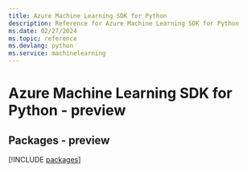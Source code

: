 ```yaml
---
title: Azure Machine Learning SDK for Python
description: Reference for Azure Machine Learning SDK for Python
ms.date: 02/27/2024
ms.topic: reference
ms.devlang: python
ms.service: machinelearning
---
```

# Azure Machine Learning SDK for Python - preview
## Packages - preview
[!INCLUDE [packages](machine-learning-index.md)]